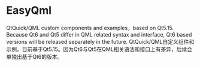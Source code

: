 # EasyQml
QtQuick/QML custom components and examples，based on Qt5.15. Because Qt6 and Qt5 differ in QML related syntax and interface, Qt6 based versions will be released separately in the future. QtQuick/QML自定义组件和示例，目前基于Qt5.15。因为Qt6与Qt5在QML相关语法和接口上有差异，后续会单独出基于Qt6的版本。

